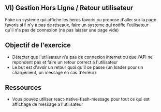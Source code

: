 ## VI) Gestion Hors Ligne / Retour utilisateur

Faire un systeme qui affiche les heros favoris ou propose d'aller sur la page favoris si il n'y a pas de réseaux, faire un systeme qui notifie l'utilisateur qu'il n'a pas de connexion (ne pas laisser une page vide)

## Objectif de l'exercice
* Détecter que l'utilisateur n'a pas de connexion internet ou que l'API ne repondent pas et faire un retour correct a l'utilisateur
* Le but est d'avoir un retour quoi qu'il ce passe (un loader pour un chargement, un message en cas d'erreur)

## Ressources
* Vous pouvez utiliser react-native-flash-message pour tout ce qui est affichage de message a l'utilisateur 